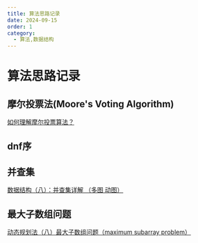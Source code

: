 ```yaml
---
title: 算法思路记录
date: 2024-09-15
order: 1
category:
  - 算法,数据结构
---
```


# 算法思路记录

## 摩尔投票法(Moore's Voting Algorithm)

[如何理解摩尔投票算法？](https://www.zhihu.com/question/49973163/answer/3202021480)

## dnf序

## 并查集

[数据结构（八）：并查集详解 （多图 动图）](http://www.360doc.com/content/23/1117/16/1104357468_1104357468.shtml)

## 最大子数组问题

[动态规划法（八）最大子数组问题（maximum subarray problem）](https://zhuanlan.zhihu.com/p/37942628)








